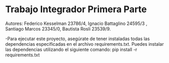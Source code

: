 # Trabajo Integrador Primera Parte

Autores: Federico Kesselman 23786/4, Ignacio Battaglino 24595/3 , Santiago Marcos 23345/0, Bautista Rosli 23539/9.


-Para ejecutar este proyecto, asegúrate de tener instaladas todas las dependencias especificadas en el archivo requirements.txt. Puedes instalar las dependencias utilizando el siguiente comando:
    pip install -r requirements.txt